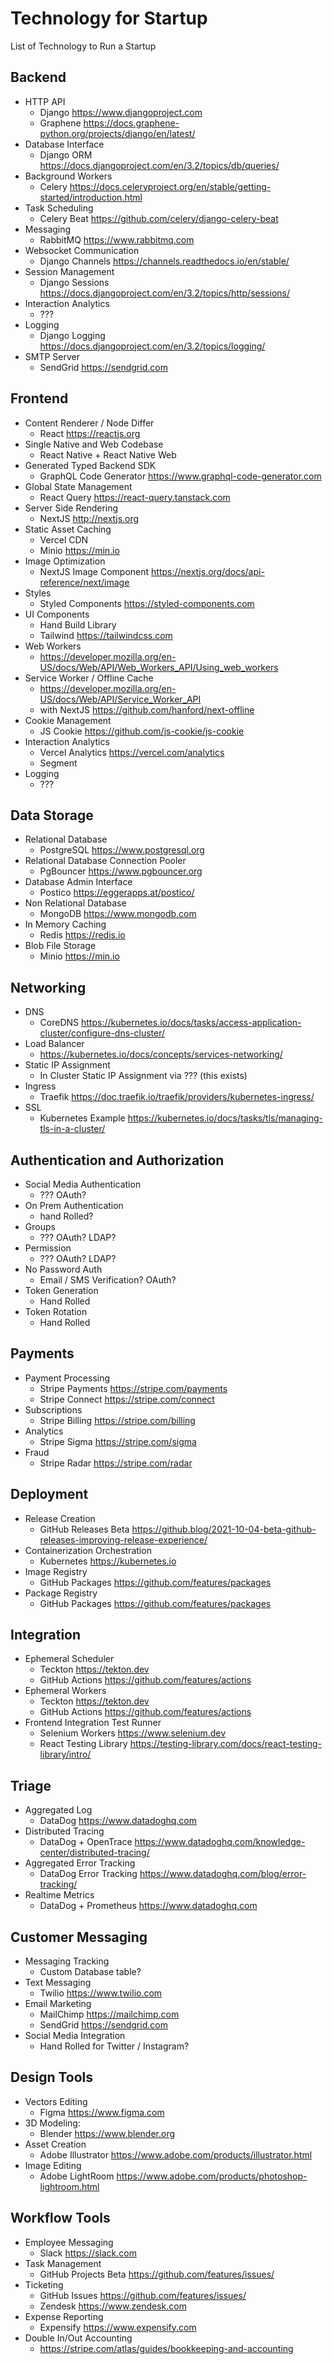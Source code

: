 # Technology for Startup

List of Technology to Run a Startup

## Backend

- HTTP API
  - Django https://www.djangoproject.com
  - Graphene https://docs.graphene-python.org/projects/django/en/latest/
- Database Interface
  - Django ORM https://docs.djangoproject.com/en/3.2/topics/db/queries/
- Background Workers
  - Celery https://docs.celeryproject.org/en/stable/getting-started/introduction.html
- Task Scheduling
  - Celery Beat https://github.com/celery/django-celery-beat
- Messaging
  - RabbitMQ https://www.rabbitmq.com
- Websocket Communication
  - Django Channels https://channels.readthedocs.io/en/stable/
- Session Management
  - Django Sessions https://docs.djangoproject.com/en/3.2/topics/http/sessions/
- Interaction Analytics
  - ???
- Logging
  - Django Logging https://docs.djangoproject.com/en/3.2/topics/logging/
- SMTP Server
  - SendGrid https://sendgrid.com

## Frontend

- Content Renderer / Node Differ
  - React https://reactjs.org
- Single Native and Web Codebase
  - React Native + React Native Web
- Generated Typed Backend SDK
  - GraphQL Code Generator https://www.graphql-code-generator.com
- Global State Management
  - React Query https://react-query.tanstack.com
- Server Side Rendering
  - NextJS http://nextjs.org
- Static Asset Caching
  - Vercel CDN
  - Minio https://min.io
- Image Optimization
  - NextJS Image Component https://nextjs.org/docs/api-reference/next/image
- Styles
  - Styled Components https://styled-components.com
- UI Components
  - Hand Build Library
  - Tailwind https://tailwindcss.com
- Web Workers
  - https://developer.mozilla.org/en-US/docs/Web/API/Web_Workers_API/Using_web_workers
- Service Worker / Offline Cache
  - https://developer.mozilla.org/en-US/docs/Web/API/Service_Worker_API
  - with NextJS https://github.com/hanford/next-offline
- Cookie Management
  - JS Cookie https://github.com/js-cookie/js-cookie
- Interaction Analytics
  - Vercel Analytics https://vercel.com/analytics
  - Segment
- Logging
  - ???

## Data Storage

- Relational Database
  - PostgreSQL https://www.postgresql.org
- Relational Database Connection Pooler
  - PgBouncer https://www.pgbouncer.org
- Database Admin Interface
  - Postico https://eggerapps.at/postico/
- Non Relational Database
  - MongoDB https://www.mongodb.com
- In Memory Caching
  - Redis https://redis.io
- Blob File Storage
  - Minio https://min.io

## Networking

- DNS
  - CoreDNS https://kubernetes.io/docs/tasks/access-application-cluster/configure-dns-cluster/
- Load Balancer
  - https://kubernetes.io/docs/concepts/services-networking/
- Static IP Assignment
  - In Cluster Static IP Assignment via ??? (this exists)
- Ingress
  - Traefik https://doc.traefik.io/traefik/providers/kubernetes-ingress/
- SSL
  - Kubernetes Example https://kubernetes.io/docs/tasks/tls/managing-tls-in-a-cluster/

## Authentication and Authorization

- Social Media Authentication
  - ??? OAuth?
- On Prem Authentication
  - hand Rolled?
- Groups
  - ??? OAuth? LDAP?
- Permission
  - ??? OAuth? LDAP?
- No Password Auth
  - Email / SMS Verification? OAuth?
- Token Generation
  - Hand Rolled
- Token Rotation
  - Hand Rolled

## Payments

- Payment Processing
  - Stripe Payments https://stripe.com/payments
  - Stripe Connect https://stripe.com/connect
- Subscriptions
  - Stripe Billing https://stripe.com/billing
- Analytics
  - Stripe Sigma https://stripe.com/sigma
- Fraud
  - Stripe Radar https://stripe.com/radar

## Deployment

- Release Creation
  - GitHub Releases Beta https://github.blog/2021-10-04-beta-github-releases-improving-release-experience/
- Containerization Orchestration
  - Kubernetes https://kubernetes.io
- Image Registry
  - GitHub Packages https://github.com/features/packages
- Package Registry
  - GitHub Packages https://github.com/features/packages

## Integration

- Ephemeral Scheduler
  - Teckton https://tekton.dev
  - GitHub Actions https://github.com/features/actions
- Ephemeral Workers
  - Teckton https://tekton.dev
  - GitHub Actions https://github.com/features/actions
- Frontend Integration Test Runner
  - Selenium Workers https://www.selenium.dev
  - React Testing Library https://testing-library.com/docs/react-testing-library/intro/

## Triage

- Aggregated Log
  - DataDog https://www.datadoghq.com
- Distributed Tracing
  - DataDog + OpenTrace https://www.datadoghq.com/knowledge-center/distributed-tracing/
- Aggregated Error Tracking
  - DataDog Error Tracking https://www.datadoghq.com/blog/error-tracking/
- Realtime Metrics
  - DataDog + Prometheus https://www.datadoghq.com

## Customer Messaging

- Messaging Tracking
  - Custom Database table?
- Text Messaging
  - Twilio https://www.twilio.com
- Email Marketing
  - MailChimp https://mailchimp.com
  - SendGrid https://sendgrid.com
- Social Media Integration
  - Hand Rolled for Twitter / Instagram?

## Design Tools

- Vectors Editing
  - Figma https://www.figma.com
- 3D Modeling:
  - Blender https://www.blender.org
- Asset Creation
  - Adobe Illustrator https://www.adobe.com/products/illustrator.html
- Image Editing
  - Adobe LightRoom https://www.adobe.com/products/photoshop-lightroom.html

## Workflow Tools

- Employee Messaging
  - Slack https://slack.com
- Task Management
  - GitHub Projects Beta https://github.com/features/issues/
- Ticketing
  - GitHub Issues https://github.com/features/issues/
  - Zendesk https://www.zendesk.com
- Expense Reporting
  - Expensify https://www.expensify.com
- Double In/Out Accounting
  - https://stripe.com/atlas/guides/bookkeeping-and-accounting
